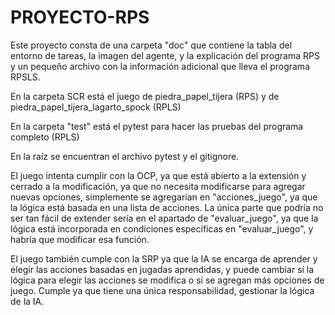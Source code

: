 # PROYECTO-RPS

Este proyecto consta de una carpeta "doc" que contiene la tabla del entorno de tareas, la imagen del agente, y la explicación del programa RPS y un pequeño archivo con la información adicional que lleva el programa RPSLS.

En la carpeta SCR está el juego de piedra_papel_tijera (RPS) y de piedra_papel_tijera_lagarto_spock (RPLS)

En la carpeta "test" está el pytest para hacer las pruebas del programa completo (RPLS)

En la raíz se encuentran el archivo pytest y el gitignore.

El juego intenta cumplir con la OCP, ya que está abierto a la extensión y cerrado a la modificación, ya que no necesita modificarse para agregar nuevas opciones, simplemente se agregarían en "acciones_juego", ya que la lógica está basada en una lista de acciones. La única parte que podría no ser tan fácil de extender sería en el apartado de "evaluar_juego", ya que la lógica está incorporada en condiciones específicas en "evaluar_juego", y habría que modificar esa función. 

El juego también cumple con la SRP ya que la IA se encarga de aprender y elegir las acciones basadas en jugadas aprendidas, y puede cambiar si la lógica para elegir las acciones se modifica o si se agregan más opciones de juego. Cumple ya que tiene una única responsabilidad, gestionar la lógica de la IA. 
